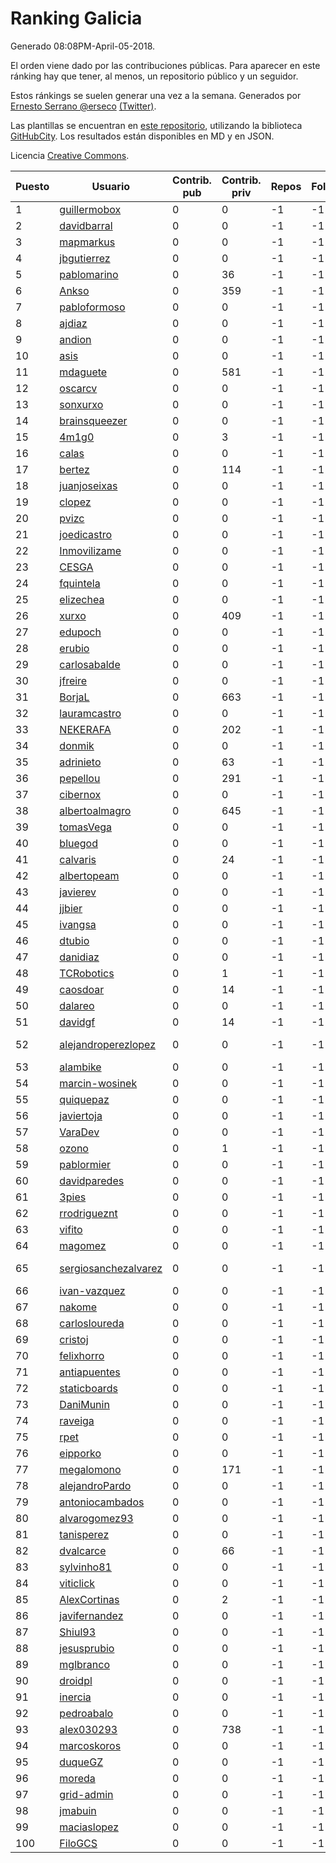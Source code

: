 # Ranking Galicia

Generado 08:08PM-April-05-2018.

El orden viene dado por las contribuciones públicas. Para aparecer en este ránking hay que tener, al menos, un repositorio público y un seguidor.

Estos ránkings se suelen generar una vez a la semana. Generados por [Ernesto Serrano @erseco](https://github.com/erseco/) [(Twitter)](https://twitter.com/erseco).

Las plantillas se encuentran en [este repositorio](https://github.com/iblancasa/GH-Spanish-Ranking), utilizando la biblioteca [GitHubCity](https://github.com/iblancasa/GitHubCity). Los resultados están disponibles en MD y en JSON.

Licencia [Creative Commons](https://creativecommons.org/licenses/by/4.0/).

| Puesto   |  Usuario  | Contrib. pub | Contrib. priv |Repos| Followers | Desde |  Avatar  |
|----------|-----------|--------------|---------------|-----|-----------|-------|----------|
|1|[guillermobox](https://github.com/guillermobox)|0|0|-1|-1||![guillermobox]()|
|2|[davidbarral](https://github.com/davidbarral)|0|0|-1|-1||![davidbarral]()|
|3|[mapmarkus](https://github.com/mapmarkus)|0|0|-1|-1||![mapmarkus]()|
|4|[jbgutierrez](https://github.com/jbgutierrez)|0|0|-1|-1||![jbgutierrez]()|
|5|[pablomarino](https://github.com/pablomarino)|0|36|-1|-1||![pablomarino]()|
|6|[Ankso](https://github.com/Ankso)|0|359|-1|-1||![Ankso]()|
|7|[pabloformoso](https://github.com/pabloformoso)|0|0|-1|-1||![pabloformoso]()|
|8|[ajdiaz](https://github.com/ajdiaz)|0|0|-1|-1||![ajdiaz]()|
|9|[andion](https://github.com/andion)|0|0|-1|-1||![andion]()|
|10|[asis](https://github.com/asis)|0|0|-1|-1||![asis]()|
|11|[mdaguete](https://github.com/mdaguete)|0|581|-1|-1||![mdaguete]()|
|12|[oscarcv](https://github.com/oscarcv)|0|0|-1|-1||![oscarcv]()|
|13|[sonxurxo](https://github.com/sonxurxo)|0|0|-1|-1||![sonxurxo]()|
|14|[brainsqueezer](https://github.com/brainsqueezer)|0|0|-1|-1||![brainsqueezer]()|
|15|[4m1g0](https://github.com/4m1g0)|0|3|-1|-1||![4m1g0]()|
|16|[calas](https://github.com/calas)|0|0|-1|-1||![calas]()|
|17|[bertez](https://github.com/bertez)|0|114|-1|-1||![bertez]()|
|18|[juanjoseixas](https://github.com/juanjoseixas)|0|0|-1|-1||![juanjoseixas]()|
|19|[clopez](https://github.com/clopez)|0|0|-1|-1||![clopez]()|
|20|[pvizc](https://github.com/pvizc)|0|0|-1|-1||![pvizc]()|
|21|[joedicastro](https://github.com/joedicastro)|0|0|-1|-1||![joedicastro]()|
|22|[Inmovilizame](https://github.com/Inmovilizame)|0|0|-1|-1||![Inmovilizame]()|
|23|[CESGA](https://github.com/CESGA)|0|0|-1|-1||![CESGA]()|
|24|[fquintela](https://github.com/fquintela)|0|0|-1|-1||![fquintela]()|
|25|[elizechea](https://github.com/elizechea)|0|0|-1|-1||![elizechea]()|
|26|[xurxo](https://github.com/xurxo)|0|409|-1|-1||![xurxo]()|
|27|[edupoch](https://github.com/edupoch)|0|0|-1|-1||![edupoch]()|
|28|[erubio](https://github.com/erubio)|0|0|-1|-1||![erubio]()|
|29|[carlosabalde](https://github.com/carlosabalde)|0|0|-1|-1||![carlosabalde]()|
|30|[jfreire](https://github.com/jfreire)|0|0|-1|-1||![jfreire]()|
|31|[BorjaL](https://github.com/BorjaL)|0|663|-1|-1||![BorjaL]()|
|32|[lauramcastro](https://github.com/lauramcastro)|0|0|-1|-1||![lauramcastro]()|
|33|[NEKERAFA](https://github.com/NEKERAFA)|0|202|-1|-1||![NEKERAFA]()|
|34|[donmik](https://github.com/donmik)|0|0|-1|-1||![donmik]()|
|35|[adrinieto](https://github.com/adrinieto)|0|63|-1|-1||![adrinieto]()|
|36|[pepellou](https://github.com/pepellou)|0|291|-1|-1||![pepellou]()|
|37|[cibernox](https://github.com/cibernox)|0|0|-1|-1||![cibernox]()|
|38|[albertoalmagro](https://github.com/albertoalmagro)|0|645|-1|-1||![albertoalmagro]()|
|39|[tomasVega](https://github.com/tomasVega)|0|0|-1|-1||![tomasVega]()|
|40|[bluegod](https://github.com/bluegod)|0|0|-1|-1||![bluegod]()|
|41|[calvaris](https://github.com/calvaris)|0|24|-1|-1||![calvaris]()|
|42|[albertopeam](https://github.com/albertopeam)|0|0|-1|-1||![albertopeam]()|
|43|[javierev](https://github.com/javierev)|0|0|-1|-1||![javierev]()|
|44|[jjbier](https://github.com/jjbier)|0|0|-1|-1||![jjbier]()|
|45|[ivangsa](https://github.com/ivangsa)|0|0|-1|-1||![ivangsa]()|
|46|[dtubio](https://github.com/dtubio)|0|0|-1|-1||![dtubio]()|
|47|[danidiaz](https://github.com/danidiaz)|0|0|-1|-1||![danidiaz]()|
|48|[TCRobotics](https://github.com/TCRobotics)|0|1|-1|-1||![TCRobotics]()|
|49|[caosdoar](https://github.com/caosdoar)|0|14|-1|-1||![caosdoar]()|
|50|[dalareo](https://github.com/dalareo)|0|0|-1|-1||![dalareo]()|
|51|[davidgf](https://github.com/davidgf)|0|14|-1|-1||![davidgf]()|
|52|[alejandroperezlopez](https://github.com/alejandroperezlopez)|0|0|-1|-1||![alejandroperezlopez]()|
|53|[alambike](https://github.com/alambike)|0|0|-1|-1||![alambike]()|
|54|[marcin-wosinek](https://github.com/marcin-wosinek)|0|0|-1|-1||![marcin-wosinek]()|
|55|[quiquepaz](https://github.com/quiquepaz)|0|0|-1|-1||![quiquepaz]()|
|56|[javiertoja](https://github.com/javiertoja)|0|0|-1|-1||![javiertoja]()|
|57|[VaraDev](https://github.com/VaraDev)|0|0|-1|-1||![VaraDev]()|
|58|[ozono](https://github.com/ozono)|0|1|-1|-1||![ozono]()|
|59|[pablormier](https://github.com/pablormier)|0|0|-1|-1||![pablormier]()|
|60|[davidparedes](https://github.com/davidparedes)|0|0|-1|-1||![davidparedes]()|
|61|[3pies](https://github.com/3pies)|0|0|-1|-1||![3pies]()|
|62|[rrodrigueznt](https://github.com/rrodrigueznt)|0|0|-1|-1||![rrodrigueznt]()|
|63|[vifito](https://github.com/vifito)|0|0|-1|-1||![vifito]()|
|64|[magomez](https://github.com/magomez)|0|0|-1|-1||![magomez]()|
|65|[sergiosanchezalvarez](https://github.com/sergiosanchezalvarez)|0|0|-1|-1||![sergiosanchezalvarez]()|
|66|[ivan-vazquez](https://github.com/ivan-vazquez)|0|0|-1|-1||![ivan-vazquez]()|
|67|[nakome](https://github.com/nakome)|0|0|-1|-1||![nakome]()|
|68|[carlosloureda](https://github.com/carlosloureda)|0|0|-1|-1||![carlosloureda]()|
|69|[cristoj](https://github.com/cristoj)|0|0|-1|-1||![cristoj]()|
|70|[felixhorro](https://github.com/felixhorro)|0|0|-1|-1||![felixhorro]()|
|71|[antiapuentes](https://github.com/antiapuentes)|0|0|-1|-1||![antiapuentes]()|
|72|[staticboards](https://github.com/staticboards)|0|0|-1|-1||![staticboards]()|
|73|[DaniMunin](https://github.com/DaniMunin)|0|0|-1|-1||![DaniMunin]()|
|74|[raveiga](https://github.com/raveiga)|0|0|-1|-1||![raveiga]()|
|75|[rpet](https://github.com/rpet)|0|0|-1|-1||![rpet]()|
|76|[eipporko](https://github.com/eipporko)|0|0|-1|-1||![eipporko]()|
|77|[megalomono](https://github.com/megalomono)|0|171|-1|-1||![megalomono]()|
|78|[alejandroPardo](https://github.com/alejandroPardo)|0|0|-1|-1||![alejandroPardo]()|
|79|[antoniocambados](https://github.com/antoniocambados)|0|0|-1|-1||![antoniocambados]()|
|80|[alvarogomez93](https://github.com/alvarogomez93)|0|0|-1|-1||![alvarogomez93]()|
|81|[tanisperez](https://github.com/tanisperez)|0|0|-1|-1||![tanisperez]()|
|82|[dvalcarce](https://github.com/dvalcarce)|0|66|-1|-1||![dvalcarce]()|
|83|[sylvinho81](https://github.com/sylvinho81)|0|0|-1|-1||![sylvinho81]()|
|84|[viticlick](https://github.com/viticlick)|0|0|-1|-1||![viticlick]()|
|85|[AlexCortinas](https://github.com/AlexCortinas)|0|2|-1|-1||![AlexCortinas]()|
|86|[javifernandez](https://github.com/javifernandez)|0|0|-1|-1||![javifernandez]()|
|87|[Shiul93](https://github.com/Shiul93)|0|0|-1|-1||![Shiul93]()|
|88|[jesusprubio](https://github.com/jesusprubio)|0|0|-1|-1||![jesusprubio]()|
|89|[mglbranco](https://github.com/mglbranco)|0|0|-1|-1||![mglbranco]()|
|90|[droidpl](https://github.com/droidpl)|0|0|-1|-1||![droidpl]()|
|91|[inercia](https://github.com/inercia)|0|0|-1|-1||![inercia]()|
|92|[pedroabalo](https://github.com/pedroabalo)|0|0|-1|-1||![pedroabalo]()|
|93|[alex030293](https://github.com/alex030293)|0|738|-1|-1||![alex030293]()|
|94|[marcoskoros](https://github.com/marcoskoros)|0|0|-1|-1||![marcoskoros]()|
|95|[duqueGZ](https://github.com/duqueGZ)|0|0|-1|-1||![duqueGZ]()|
|96|[moreda](https://github.com/moreda)|0|0|-1|-1||![moreda]()|
|97|[grid-admin](https://github.com/grid-admin)|0|0|-1|-1||![grid-admin]()|
|98|[jmabuin](https://github.com/jmabuin)|0|0|-1|-1||![jmabuin]()|
|99|[maciaslopez](https://github.com/maciaslopez)|0|0|-1|-1||![maciaslopez]()|
|100|[FiloGCS](https://github.com/FiloGCS)|0|0|-1|-1||![FiloGCS]()|
